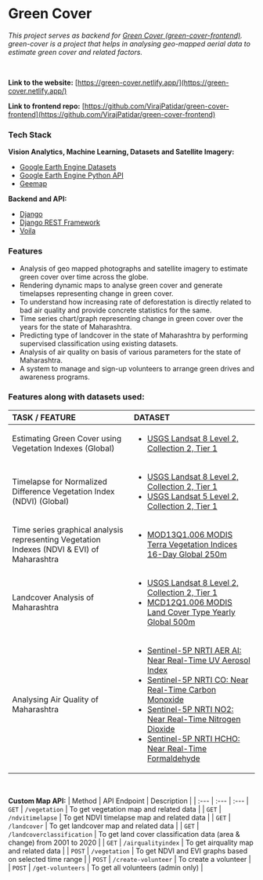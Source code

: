# Green Cover

_This project serves as backend for [Green Cover (green-cover-frontend)](https://github.com/VirajPatidar/green-cover-frontend)._ <br/>
_green-cover is a project that helps in analysing geo-mapped aerial data to estimate green cover and related factors._ <br/>

<br/>

**Link to the website:** [https://green-cover.netlify.app/](https://green-cover.netlify.app/) <br/>

**Link to frontend repo:** [https://github.com/VirajPatidar/green-cover-frontend](https://github.com/VirajPatidar/green-cover-frontend)


### Tech Stack ###
**Vision Analytics, Machine Learning, Datasets and Satellite Imagery:**
* [Google Earth Engine Datasets](https://developers.google.com/earth-engine/datasets)
* [Google Earth Engine Python API](https://earthengine.google.com/)
* [Geemap](https://geemap.org/)


**Backend and API:**
* [Django](https://www.djangoproject.com/)
* [Django REST Framework](https://www.django-rest-framework.org/)
* [Voila](https://github.com/voila-dashboards/voila)


### Features ###
* Analysis of geo mapped photographs and satellite imagery to estimate green cover over time across the globe.
* Rendering dynamic maps to analyse green cover and generate timelapses representing change in green cover.
* To understand how increasing rate of deforestation is directly related to bad air quality and provide concrete statistics for the same. 
* Time series chart/graph representing change in green cover over the years for the state of Maharashtra.
* Predicting type of landcover in the state of Maharashtra by performing supervised classification using existing datasets. 
* Analysis of air quality on basis of various parameters for the state of Maharashtra.
* A system to manage and sign-up volunteers to arrange green drives and awareness programs.


### Features along with datasets used: ###

| TASK / FEATURE | DATASET |
| :---         | :---         
| Estimating Green Cover using Vegetation Indexes (Global)   | <ul><li> [USGS Landsat 8 Level 2, Collection 2, Tier 1](https://developers.google.com/earth-engine/datasets/catalog/LANDSAT_LC08_C02_T1_L2) </li></ul>   |
| Timelapse for Normalized Difference Vegetation Index (NDVI) (Global)     | <ul><li> [USGS Landsat 8 Level 2, Collection 2, Tier 1](https://developers.google.com/earth-engine/datasets/catalog/LANDSAT_LC08_C02_T1_L2) </li><li> [USGS Landsat 5 Level 2, Collection 2, Tier 1](https://developers.google.com/earth-engine/datasets/catalog/LANDSAT_LT05_C02_T1_L2) </li></ul> |
| Time series graphical analysis representing Vegetation Indexes (NDVI & EVI) of Maharashtra     | <ul><li> [MOD13Q1.006 MODIS Terra Vegetation Indices 16-Day Global 250m](https://developers.google.com/earth-engine/datasets/catalog/MODIS_006_MOD13Q1) </li></ul>     |
| Landcover Analysis of Maharashtra     | <ul><li> [USGS Landsat 8 Level 2, Collection 2, Tier 1](https://developers.google.com/earth-engine/datasets/catalog/LANDSAT_LC08_C02_T1_L2) </li><li> [MCD12Q1.006 MODIS Land Cover Type Yearly Global 500m](https://developers.google.com/earth-engine/datasets/catalog/MODIS_006_MCD12Q1) </li></ul>  |
| Analysing Air Quality of Maharashtra     | <ul><li> [Sentinel-5P NRTI AER AI: Near Real-Time UV Aerosol Index](https://developers.google.com/earth-engine/datasets/catalog/COPERNICUS_S5P_NRTI_L3_AER_AI) </li><li> [Sentinel-5P NRTI CO: Near Real-Time Carbon Monoxide](https://developers.google.com/earth-engine/datasets/catalog/COPERNICUS_S5P_NRTI_L3_CO) </li><li> [Sentinel-5P NRTI NO2: Near Real-Time Nitrogen Dioxide](https://developers.google.com/earth-engine/datasets/catalog/COPERNICUS_S5P_NRTI_L3_NO2) </li><li> [Sentinel-5P NRTI HCHO: Near Real-Time Formaldehyde](https://developers.google.com/earth-engine/datasets/catalog/COPERNICUS_S5P_NRTI_L3_HCHO) </li></ul>  |

<br/>

**Custom Map API:**
| Method | API Endpoint | Description |
| :---         | :---         | :--- 
| `GET` | `/vegetation` | To get vegetation map and related data |
| `GET` | `/ndvitimelapse` | To get NDVI timelapse map and related data |
| `GET` | `/landcover` | To get landcover map and related data |
| `GET` | `/landcoverclassification` | To get land cover classification data (area & change) from 2001 to 2020 |
| `GET` | `/airqualityindex` | To get airquality map and related data |
| `POST` | `/vegetation` | To get NDVI and EVI graphs based on selected time range |
| `POST` | `/create-volunteer` | To create a volunteer |
| `POST` | `/get-volunteers` | To get all volunteers (admin only) |

<br/>
<br/>

